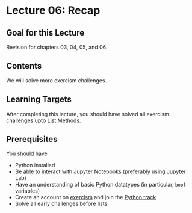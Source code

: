 # Lecture 06: Recap
## Goal for this Lecture
Revision for chapters 03, 04, 05, and 06.

## Contents
We will solve more exercism challenges.

## Learning Targets
After completing this lecture, you should have solved all exercism challenges upto [List Methods](https://exercism.org/tracks/python/concepts/list-methods).

## Prerequisites
You should have

* Python installed
* Be able to interact with Jupyter Notebooks (preferably using Jupyter Lab)
* Have an understanding of basic Python datatypes (in particular, `bool` variables)
* Create an account on [exercism](https://exercism.org/) and join the [Python track](https://exercism.org/tracks/python)
* Solve all early challenges before lists
